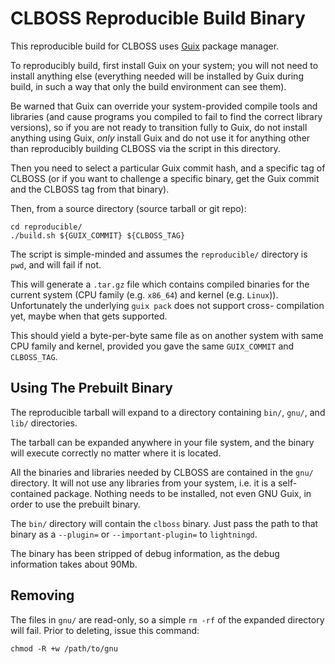 CLBOSS Reproducible Build Binary
================================

This reproducible build for CLBOSS uses [Guix](https://guix.gnu.org)
package manager.

To reproducibly build, first install Guix on your system; you will not
need to install anything else (everything needed will be installed by
Guix during build, in such a way that only the build environment can
see them).

Be warned that Guix can override your system-provided compile tools
and libraries (and cause programs you compiled to fail to find the
correct library versions), so if you are not ready to transition fully
to Guix, do not install anything using Guix, *only* install Guix and
do not use it for anything other than reproducibly building CLBOSS via
the script in this directory.

Then you need to select a particular Guix commit hash, and a specific
tag of CLBOSS (or if you want to challenge a specific binary, get the
Guix commit and the CLBOSS tag from that binary).

Then, from a source directory (source tarball or git repo):

    cd reproducible/
    ./build.sh ${GUIX_COMMIT} ${CLBOSS_TAG}

The script is simple-minded and assumes the `reproducible/` directory
is `pwd`, and will fail if not.

This will generate a `.tar.gz` file which contains compiled binaries
for the current system (CPU family (e.g. `x86_64`) and kernel (e.g.
`Linux`)).
Unfortunately the underlying `guix pack` does not support cross-
compilation yet, maybe when that gets supported.

This should yield a byte-per-byte same file as on another system with
same CPU family and kernel, provided you gave the same `GUIX_COMMIT`
and `CLBOSS_TAG`.

Using The Prebuilt Binary
-------------------------

The reproducible tarball will expand to a directory containing `bin/`,
`gnu/`, and `lib/` directories.

The tarball can be expanded anywhere in your file system, and the
binary will execute correctly no matter where it is located.

All the binaries and libraries needed by CLBOSS are contained in the
`gnu/` directory.
It will not use any libraries from your system, i.e. it is a
self-contained package.
Nothing needs to be installed, not even GNU Guix, in order to use the
prebuilt binary.

The `bin/` directory will contain the `clboss` binary.
Just pass the path to that binary as a `--plugin=` or
`--important-plugin=` to `lightningd`.

The binary has been stripped of debug information, as the debug
information takes about 90Mb.

Removing
--------

The files in `gnu/` are read-only, so a simple `rm -rf` of the
expanded directory will fail.
Prior to deleting, issue this command:

    chmod -R +w /path/to/gnu
